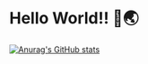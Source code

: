 <h1> Hello World!! 👋🌏</h1>

[![Anurag's GitHub stats](https://github-readme-stats.vercel.app/api?username=ppusda&show_icons=true&theme=dark)](https://github.com/anuraghazra/github-readme-stats)

